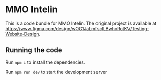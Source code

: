 
  # MMO Intelin

  This is a code bundle for MMO Intelin. The original project is available at https://www.figma.com/design/wOG1JaLmfscILBwhoRotKV/Testing-Website-Design.

  ## Running the code

  Run `npm i` to install the dependencies.

  Run `npm run dev` to start the development server

  
